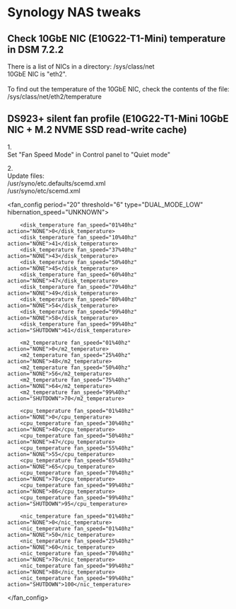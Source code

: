 # Synology NAS tweaks


## Check 10GbE NIC (E10G22-T1-Mini) temperature in DSM 7.2.2

<p>
	There is a list of NICs in a directory: /sys/class/net<BR>
	10GbE NIC is "eth2".<BR>
	<BR>
	To find out the temperature of the 10GbE NIC, check the contents of the file: /sys/class/net/eth2/temperature
</p>


## DS923+ silent fan profile (E10G22-T1-Mini 10GbE NIC + M.2 NVME SSD read-write cache)

<p>
	1.<BR>
	Set "Fan Speed Mode" in Control panel to "Quiet mode"
</p>

<p>
	2.<BR>
	Update files:<BR>
	/usr/syno/etc.defaults/scemd.xml<BR>
	/usr/syno/etc/scemd.xml
</p>

<fan_config period="20" threshold="6" type="DUAL_MODE_LOW" hibernation_speed="UNKNOWN">
	
		<disk_temperature fan_speed="01%40hz" action="NONE">0</disk_temperature>
		<disk_temperature fan_speed="10%40hz" action="NONE">41</disk_temperature>
		<disk_temperature fan_speed="37%40hz" action="NONE">43</disk_temperature>
		<disk_temperature fan_speed="50%40hz" action="NONE">45</disk_temperature>
		<disk_temperature fan_speed="60%40hz" action="NONE">47</disk_temperature>
		<disk_temperature fan_speed="70%40hz" action="NONE">49</disk_temperature>
		<disk_temperature fan_speed="80%40hz" action="NONE">54</disk_temperature>
		<disk_temperature fan_speed="99%40hz" action="NONE">58</disk_temperature>
		<disk_temperature fan_speed="99%40hz" action="SHUTDOWN">61</disk_temperature>

		<m2_temperature fan_speed="01%40hz" action="NONE">0</m2_temperature>
		<m2_temperature fan_speed="25%40hz" action="NONE">48</m2_temperature>
		<m2_temperature fan_speed="50%40hz" action="NONE">56</m2_temperature>
		<m2_temperature fan_speed="75%40hz" action="NONE">64</m2_temperature>
		<m2_temperature fan_speed="99%40hz" action="SHUTDOWN">70</m2_temperature>

		<cpu_temperature fan_speed="01%40hz" action="NONE">0</cpu_temperature>
		<cpu_temperature fan_speed="30%40hz" action="NONE">40</cpu_temperature>
		<cpu_temperature fan_speed="50%40hz" action="NONE">47</cpu_temperature>
		<cpu_temperature fan_speed="55%40hz" action="NONE">55</cpu_temperature>
		<cpu_temperature fan_speed="65%40hz" action="NONE">65</cpu_temperature>
		<cpu_temperature fan_speed="70%40hz" action="NONE">78</cpu_temperature>
		<cpu_temperature fan_speed="99%40hz" action="NONE">86</cpu_temperature>
		<cpu_temperature fan_speed="99%40hz" action="SHUTDOWN">95</cpu_temperature>

		<nic_temperature fan_speed="01%40hz" action="NONE">0</nic_temperature>
		<nic_temperature fan_speed="01%40hz" action="NONE">50</nic_temperature>
		<nic_temperature fan_speed="25%40hz" action="NONE">60</nic_temperature>
		<nic_temperature fan_speed="70%40hz" action="NONE">78</nic_temperature>
		<nic_temperature fan_speed="99%40hz" action="NONE">88</nic_temperature>
		<nic_temperature fan_speed="99%40hz" action="SHUTDOWN">100</nic_temperature>
		
</fan_config>

